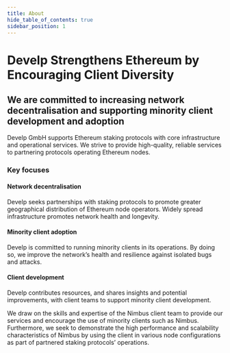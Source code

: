 ```yaml
---
title: About
hide_table_of_contents: true
sidebar_position: 1
---
```


# Develp Strengthens Ethereum by Encouraging Client Diversity

## We are committed to increasing network decentralisation and supporting minority client development and adoption

Develp GmbH supports Ethereum staking protocols with core infrastructure and operational services. We strive to provide high-quality, reliable services to partnering protocols operating Ethereum nodes.

### Key focuses

#### Network decentralisation

Develp seeks partnerships with staking protocols to promote greater geographical distribution of Ethereum node operators. Widely spread infrastructure promotes network health and longevity. 

#### Minority client adoption

Develp is committed to running minority clients in its operations. By doing so, we improve the network’s health and resilience against isolated bugs and attacks.

#### Client development

Develp contributes resources, and shares insights and potential improvements, with client teams to support minority client development.

We draw on the skills and expertise of the Nimbus client team to provide our services and encourage the use of minority clients such as Nimbus. Furthermore, we seek to demonstrate the high performance and scalability characteristics of Nimbus by using the client in various node configurations as part of partnered staking protocols’ operations.